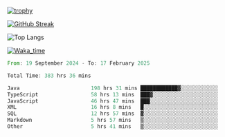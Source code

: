 <!--
**ren-joey/ren-joey** is a ✨ _special_ ✨ repository because its `README.md` (this file) appears on your GitHub profile.

Here are some ideas to get you started:

- 🔭 I’m currently working on ...
- 🌱 I’m currently learning ...
- 👯 I’m looking to collaborate on ...
- 🤔 I’m looking for help with ...
- 💬 Ask me about ...
- 📫 How to reach me: ...
- 😄 Pronouns: ...
- ⚡ Fun fact: ...
-->

[![trophy](https://github-profile-trophy.vercel.app/?username=ren-joey&theme=darkhub&column=5)](https://github.com/ren-joey)

[![GitHub Streak](https://streak-stats.demolab.com/?user=ren-joey&theme=dark)](https://github.com/ren-joey)

![Top Langs](https://github-readme-stats.vercel.app/api/top-langs?username=ren-joey&show_icons=true&layout=compact&locale=en&hide=html,CSS,scss,Pug,Twig&theme=dark)

[![Waka_time](https://github-readme-stats.vercel.app/api/wakatime?username=joeyren&theme=dark)](https://github.com/ren-joey)

<!--START_SECTION:waka-->

```rust
From: 19 September 2024 - To: 17 February 2025

Total Time: 383 hrs 36 mins

Java                       198 hrs 31 mins ████████████▓░░░░░░░░░░░░   51.00 %
TypeScript                 58 hrs 13 mins  ███▓░░░░░░░░░░░░░░░░░░░░░   14.96 %
JavaScript                 46 hrs 47 mins  ███░░░░░░░░░░░░░░░░░░░░░░   12.02 %
XML                        16 hrs 8 mins   █░░░░░░░░░░░░░░░░░░░░░░░░   04.15 %
SQL                        12 hrs 57 mins  ▓░░░░░░░░░░░░░░░░░░░░░░░░   03.33 %
Markdown                   5 hrs 57 mins   ▒░░░░░░░░░░░░░░░░░░░░░░░░   01.53 %
Other                      5 hrs 41 mins   ▒░░░░░░░░░░░░░░░░░░░░░░░░   01.46 %
```

<!--END_SECTION:waka-->
